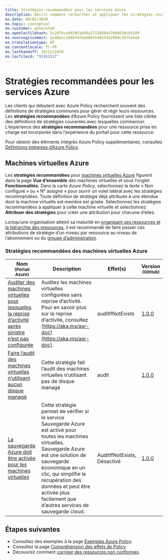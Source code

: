 ```yaml
---
title: Stratégies recommandées pour les services Azure
description: Décrit comment rechercher et appliquer les stratégies recommandées pour les services Azure, tels que Machines virtuelles Azure.
ms.date: 09/02/2020
ms.topic: conceptual
ms.customer: generated
ms.openlocfilehash: 5c297bcedd29fa8d9a2712850a57b66630cb52d9
ms.sourcegitcommit: a2d8acc1b0bf4fba90bfed9241b299dc35753ee6
ms.translationtype: HT
ms.contentlocale: fr-FR
ms.lasthandoff: 10/12/2020
ms.locfileid: "91951517"
---
```

# <a name="recommended-policies-for-azure-services"></a>Stratégies recommandées pour les services Azure

Les clients qui débutent avec Azure Policy recherchent souvent des définitions de stratégies communes pour gérer et régir leurs ressources. Les **stratégies recommandées** d’Azure Policy fournissent une liste ciblée des définitions de stratégies courantes avec lesquelles commencer. L’expérience des **stratégies recommandées** pour une ressource prise en charge est incorporée dans l’expérience du portail pour cette ressource.

Pour obtenir des éléments intégrés Azure Policy supplémentaires, consultez [Définitions intégrées d’Azure Policy](../samples/built-in-policies.md).

## <a name="azure-virtual-machines"></a>Machines virtuelles Azure

Les **stratégies recommandées** pour [machines virtuelles Azure](../../../virtual-machines/index.yml) figurent dans la page **Vue d’ensemble** des machines virtuelles et sous l’onglet **Fonctionnalités**. Dans la carte _Azure Policy_, sélectionnez le texte « Non configuré » ou « N° assigné » pour ouvrir un volet latéral avec les stratégies recommandées. Toute définition de stratégie déjà attribuée à une étendue dont la machine virtuelle est membre est grisée. Sélectionnez les stratégies recommandées à appliquer à cette machine virtuelle et sélectionnez **Attribuer des stratégies** pour créer une attribution pour chacune d’elles.

Lorsqu’une organisation atteint sa maturité en [organisant ses ressources et la hiérarchie des ressources](/azure/cloud-adoption-framework/ready/azure-best-practices/organize-subscriptions), il est recommandé de faire passer ces attributions de stratégie d’un niveau par ressource au niveau de l’abonnement ou du [groupe d’administration](../../management-groups/index.yml).

### <a name="azure-virtual-machines-recommended-policies"></a>Stratégies recommandées des machines virtuelles Azure

|Nom<br /><sub>(Portail Azure)</sub> |Description |Effet(s) |Version<br /><sub>(GitHub)</sub> |
|---|---|---|---|
|[Auditer des machines virtuelles pour lesquelles la reprise d’activité après sinistre n’est pas configurée](https://portal.azure.com/#blade/Microsoft_Azure_Policy/PolicyDetailBlade/definitionId/%2Fproviders%2FMicrosoft.Authorization%2FpolicyDefinitions%2F0015ea4d-51ff-4ce3-8d8c-f3f8f0179a56) |Auditez les machines virtuelles configurées sans reprise d’activité. Pour en savoir plus sur la reprise d’activité, consultez [https://aka.ms/asr-doc](https://aka.ms/asr-doc). |auditIfNotExists |[1.0.0](https://github.com/Azure/azure-policy/blob/master/built-in-policies/policyDefinitions/Compute/RecoveryServices_DisasterRecovery_Audit.json) |
|[Faire l’audit des machines virtuelles n’utilisant aucun disque managé](https://portal.azure.com/#blade/Microsoft_Azure_Policy/PolicyDetailBlade/definitionId/%2Fproviders%2FMicrosoft.Authorization%2FpolicyDefinitions%2F06a78e20-9358-41c9-923c-fb736d382a4d) |Cette stratégie fait l’audit des machines virtuelles n’utilisant pas de disque managé |audit |[1.0.0](https://github.com/Azure/azure-policy/blob/master/built-in-policies/policyDefinitions/Compute/VMRequireManagedDisk_Audit.json) |
|[La sauvegarde Azure doit être activée pour les machines virtuelles](https://portal.azure.com/#blade/Microsoft_Azure_Policy/PolicyDetailBlade/definitionId/%2Fproviders%2FMicrosoft.Authorization%2FpolicyDefinitions%2F013e242c-8828-4970-87b3-ab247555486d) |Cette stratégie permet de vérifier si le service Sauvegarde Azure est activé pour toutes les machines virtuelles. Sauvegarde Azure est une solution de sauvegarde économique en un clic, qui simplifie la récupération des données et peut être activée plus facilement que d’autres services de sauvegarde cloud. |AuditIfNotExists, Désactivé |[1.0.0](https://github.com/Azure/azure-policy/blob/master/built-in-policies/policyDefinitions/Backup/VirtualMachines_EnableAzureBackup_Audit.json) |

## <a name="next-steps"></a>Étapes suivantes

- Consultez des exemples à la page [Exemples Azure Policy](../samples/index.md).
- Consultez la page [Compréhension des effets de Policy](./effects.md).
- Découvrez comment [corriger des ressources non conformes](../how-to/remediate-resources.md).